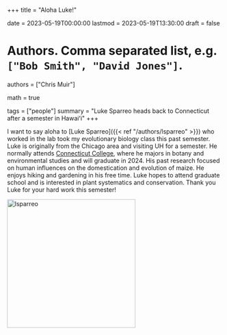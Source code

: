 +++
title = "Aloha Luke!"

date = 2023-05-19T00:00:00
lastmod = 2023-05-19T13:30:00
draft = false

# Authors. Comma separated list, e.g. `["Bob Smith", "David Jones"]`.
authors = ["Chris Muir"]

math = true

tags = ["people"]
summary = "Luke Sparreo heads back to Connecticut after a semester in Hawaiʻi"
+++

I want to say aloha to [Luke Sparreo]({{< ref "/authors/lsparreo" >}}) who worked in the lab took my evolutionary biology class this past semester. Luke is originally from the Chicago area and visiting UH for a semester. He normally attends [Connecticut College](https://www.conncoll.edu/), where he majors in botany and environmental studies and will graduate in 2024. His past research focused on human influences on the domestication and evolution of maize. He enjoys hiking and gardening in his free time. Luke hopes to attend graduate school and is interested in plant systematics and conservation. Thank you Luke for your hard work this semester!

<img alt = 'lsparreo' width='300' src='/img/lsparreo.jpg' ALIGN = 'center'/>
